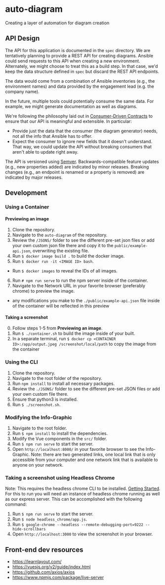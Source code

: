 # auto-diagram
Creating a layer of automation for diagram creation

## API Design

The API for this application is documented in the `spec` directory. We are tentatively planning to provide a REST API for creating diagrams. Ansible could send requests to this API when creating a new environment. Alternately, we might choose to treat this as a build step. In that case, we'd keep the data structure defined in `spec` but discard the REST API endpoints.

The data would come from a combination of Ansible inventories (e.g., the environment names) and data provided by the engagement lead (e.g. the company name).

In the future, multiple tools could potentially consume the same data. For example, we might generate documentation as well as diagrams.

We're following the philosophy laid out in [Consumer-Driven Contracts](https://martinfowler.com/articles/consumerDrivenContracts.html) to ensure that our API is meaningful and extensible. In particular:

- Provide just the data that the consumer (the diagram generator) needs, not all the info that Ansible has to offer.
- Expect the consumer to ignore new fields that it doesn't understand. That way, we could update the API without breaking consumers that aren't able to update right away.

The API is versioned using [Semver](https://semver.org/). Backwards-compatible feature updates (e.g., new properties added) are indicated by minor releases. Breaking changes (e.g., an endpoint is renamed or a property is removed) are indicated by major releases.

## Development
### Using a Container
#### Previewing an image
1. Clone the repository.
2. Navigate to the `auto-diagram` of the repository.
3. Review the `/JSONS/` folder to see the different pre-set json files or add your own custom json file there and copy it to the `public/example-api.json`, overwriting the existing file.
4. Run `$ docker image build .` to build the docker image.
5. Run `$ docker run -it <IMAGE ID> bash`.
 - Run `$ docker images` to reveal the IDs of all images.
6. Run `# npm run serve` to run the npm server inside of the container.
7. Navigate to the Network URL in your favorite browser (preferably chrome) to preview the image.
- any modifications you make to the `./public/example-api.json` file inside of the container will be reflected in this preview

#### Taking a screenshot
0. Follow steps 1-5 from **Previewing an image**.
1. Run `$ ./container.sh` to build the image inside of your built.
2. In a separate terminal, run `$ docker cp <CONTAINER ID>:/app/output.jpeg /screenshot/local/path` to copy the image from the container

### Using the CLI
1. Clone the repository.
2. Navigate to the root folder of the repository.
3. Run `npm install` to install all necessary packages.
4. Review the `./JSONS/` folder to see the different pre-set JSON files or add your own custom file there.
5. Ensure that python3 is installed.
6. Run `$ ./screenshot.sh`.

### Modifying the Info-Graphic
1. Navigate to the root folder.
2. Run `$ npm install` to install the dependencies.
3. Modify the Vue components in the `src/` folder.
4. Run `$ npm run serve` to start the server.
5. Open `http://localhost:8000/` in your favorite browser to see the Info-Graphic.
Note: there are two generated links, one local link that is only accessible from your computer and one network link that is available to anyone on your network.

### Taking a screenshot using Headless Chrome
Note: This requires the headless chrome CLI to be installed. [Getting Started](https://developers.google.com/web/updates/20217/04/headless-chrome).
For this to run you will need an instance of headless chrome running as well as our express server. This can be accomplished with the following command:
1. Run `$ npm run serve` to start the server.
2. Run `$ node headless_chrome/app.js`.
3. Run `$ google-chrome --headless --remote-debugging-port=9222 --hide-scrollbars`
4. Open `http://localhost:3000` to view the screenshot in your browser.

## Front-end dev resources

- https://learnlayout.com/
- https://vuesjs.org/v2/guide/index.html
- https://github.com/axios/axios
- https://www.npmjs.com/package/live-server
